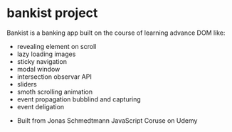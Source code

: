 # bankist project

Bankist is a banking app built on the course of learning advance DOM like:

- revealing element on scroll
- lazy loading images
- sticky navigation
- modal window
- intersection observar API
- sliders
- smoth scrolling animation
- event propagation bubblind and capturing
- event deligation

* Built from Jonas Schmedtmann JavaScript Coruse on Udemy
